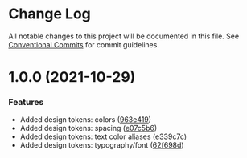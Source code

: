 # Change Log

All notable changes to this project will be documented in this file.
See [Conventional Commits](https://conventionalcommits.org) for commit guidelines.

# 1.0.0 (2021-10-29)


### Features

* Added design tokens: colors ([963e419](https://github.com/felleslosninger/tlp-design-admin/commit/963e419389ab25ab85c74390b20645d398e5495a))
* Added design tokens: spacing ([e07c5b6](https://github.com/felleslosninger/tlp-design-admin/commit/e07c5b650f6b70cde5b40ed7c6be688885396ca4))
* Added design tokens: text color aliases ([e339c7c](https://github.com/felleslosninger/tlp-design-admin/commit/e339c7c0ca3a3083627aaccc26cf10539ce66a82))
* Added design tokens: typography/font ([62f698d](https://github.com/felleslosninger/tlp-design-admin/commit/62f698d60b3b3f71afca2d7cde1e798b216fd26f))

